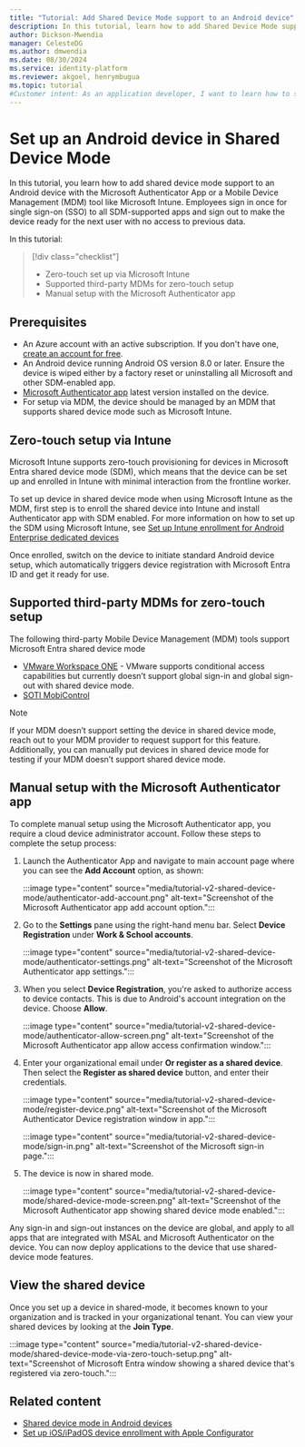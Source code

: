 ```yaml
---
title: "Tutorial: Add Shared Device Mode support to an Android device"
description: In this tutorial, learn how to add Shared Device Mode support to an Android device using the Microsoft Authenticator App or Intune
author: Dickson-Mwendia
manager: CelesteDG
ms.author: dmwendia
ms.date: 08/30/2024
ms.service: identity-platform
ms.reviewer: akgoel, henrymbugua
ms.topic: tutorial
#Customer intent: As an application developer, I want to learn how to setup an Android device in Shared Device Mode using Microsoft Authenticator App.
---
```


# Set up an Android device in Shared Device Mode

In this tutorial, you learn how to add shared device mode support to an Android device with the Microsoft Authenticator App or a Mobile Device Management (MDM) tool like Microsoft Intune. Employees sign in once for single sign-on (SSO) to all SDM-supported apps and sign out to make the device ready for the next user with no access to previous data.

In this tutorial:

> [!div class="checklist"]
>
> - Zero-touch set up via Microsoft Intune
> - Supported third-party MDMs for zero-touch setup
> - Manual setup with the Microsoft Authenticator app

## Prerequisites

- An Azure account with an active subscription. If you don't have one, [create an account for free](https://azure.microsoft.com/free/).
- An Android device running Android OS version 8.0 or later.  Ensure the device is wiped either by a factory reset or uninstalling all Microsoft and other SDM-enabled app. 
- [Microsoft Authenticator app](https://play.google.com/store/apps/details/Microsoft_Authenticator?id=com.azure.authenticator&hl=en_NZ) latest version installed on the device.
- For setup via MDM, the device should be managed by an MDM that supports shared device mode such as Microsoft Intune.  

## Zero-touch setup via Intune

Microsoft Intune supports zero-touch provisioning for devices in Microsoft Entra shared device mode (SDM), which means that the device can be set up and enrolled in Intune with minimal interaction from the frontline worker. 

To set up device in shared device mode when using Microsoft Intune as the MDM, first step is to enroll the shared device into Intune and install Authenticator app with SDM enabled. For more information on how to set up the SDM using Microsoft Intune, see [Set up Intune enrollment for Android Enterprise dedicated devices](/mem/intune/enrollment/android-kiosk-enroll)

Once enrolled, switch on the device to initiate standard Android device setup, which automatically triggers device registration with Microsoft Entra ID and get it ready for use. 

## Supported third-party MDMs for zero-touch setup

The following third-party Mobile Device Management (MDM) tools support Microsoft Entra shared device mode

- [VMware Workspace ONE](https://docs.omnissa.com/bundle/UEMSharedDevicesVSaaS/page/UEMSharedDeviceConditionalAccess.html) - VMware supports conditional access capabilities but currently doesn’t support global sign-in and global sign-out with shared device mode.
- [SOTI MobiControl](https://soti.net/resources/blog/2023/soti-mobicontrol-supports-microsoft-shared-device-mode/)

> [!NOTE]
> If your MDM doesn’t support setting the device in shared device mode, reach out to your MDM provider to request support for this feature. Additionally, you can manually put devices in shared device mode for testing if your MDM doesn’t support shared device mode.

## Manual setup with the Microsoft Authenticator app

To complete manual setup using the Microsoft Authenticator app, you require a cloud device administrator account. Follow these steps to complete the setup process:

1. Launch the Authenticator App and navigate to main account page where you can see the **Add Account** option, as shown:

    :::image type="content" source="media/tutorial-v2-shared-device-mode/authenticator-add-account.png" alt-text="Screenshot of the Microsoft Authenticator app add account option.":::

1. Go to the **Settings** pane using the right-hand menu bar. Select **Device Registration** under **Work & School accounts**.

    :::image type="content" source="media/tutorial-v2-shared-device-mode/authenticator-settings.png" alt-text="Screenshot of the Microsoft Authenticator app settings.":::

1. When you select **Device Registration**, you're asked to authorize access to device contacts. This is due to Android's account integration on the device. Choose **Allow**.

    :::image type="content" source="media/tutorial-v2-shared-device-mode/authenticator-allow-screen.png" alt-text="Screenshot of the Microsoft Authenticator app allow access confirmation window.":::

1. Enter your organizational email under **Or register as a shared device**. Then select the **Register as shared device** button, and enter their credentials.

    :::image type="content" source="media/tutorial-v2-shared-device-mode/register-device.png" alt-text="Screenshot of the Microsoft Authenticator Device registration window in app.":::

    :::image type="content" source="media/tutorial-v2-shared-device-mode/sign-in.png" alt-text="Screenshot of the Microsoft sign-in page.":::

1. The device is now in shared mode.

    :::image type="content" source="media/tutorial-v2-shared-device-mode/shared-device-mode-screen.png" alt-text="Screenshot of the Microsoft Authenticator app showing shared device mode enabled.":::

Any sign-in and sign-out instances on the device are global, and apply to all apps that are integrated with MSAL and Microsoft Authenticator on the device. You can now deploy applications to the device that use shared-device mode features.

## View the shared device

Once you set up a device in shared-mode, it becomes known to your organization and is tracked in your organizational tenant. You can view your shared devices by looking at the **Join Type**.

:::image type="content" source="media/tutorial-v2-shared-device-mode/shared-device-mode-via-zero-touch-setup.png" alt-text="Screenshot of Microsoft Entra window showing a shared device that's registered via zero-touch.":::

   
## Related content

- [Shared device mode in Android devices](./msal-android-shared-devices.md)
- [Set up iOS/iPadOS device enrollment with Apple Configurator](/mem/intune/enrollment/apple-configurator-enroll-ios)
